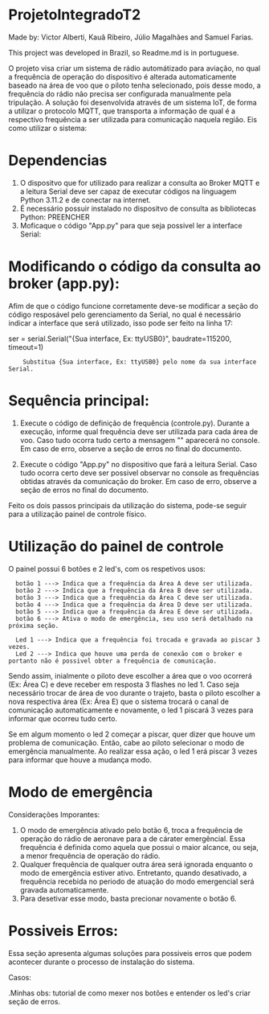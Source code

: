 # ProjetoIntegradoT2

Made by: Victor Alberti, Kauâ Ribeiro, Júlio Magalhães and Samuel Farias.

This project was developed in Brazil, so Readme.md is in portuguese.

O projeto visa criar um sistema de rádio automátizado para aviação, no qual a frequência de operação do dispositivo é alterada automaticamente baseado na área de voo que o piloto tenha selecionado, pois desse modo, a frequência do rádio não precisa ser configurada manualmente pela tripulação. A solução foi desenvolvida através de um sistema IoT, de forma a utilizar o protocolo MQTT, que transporta a informação de qual é a respectivo frequência a ser utilizada para comunicação naquela região. Eis como utilizar o sistema:

# Dependencias

1. O dispositvo que for utilizado para realizar a consulta ao Broker MQTT e a leitura Serial deve ser capaz de executar códigos na linguagem Python 3.11.2 e de conectar na internet.
2. É necessário possuir instalado no dispositvo de consulta as bibliotecas Python: PREENCHER
3. Moficaque o código "App.py" para que seja possivel ler a interface Serial:

  # Modificando o código da consulta ao broker (app.py):
  
  Afim de que o código funcione corretamente deve-se modificar a seção do código resposável pelo gerenciamento da Serial, no qual é necessário indicar a interface que será utilizado, isso pode ser feito na linha 17:
  
  ser = serial.Serial("{Sua interface, Ex: ttyUSB0}", baudrate=115200, timeout=1)
  
        Substitua {Sua interface, Ex: ttyUSB0} pelo nome da sua interface Serial.

# Sequência principal:

1. Execute o código de definição de frequência (controle.py). Durante a execução, informe qual frequência deve ser utilizada para cada área de voo.
Caso tudo ocorra tudo certo a mensagem "" aparecerá no console. Em caso de erro, observe a seção de erros no final do documento.

2. Execute o código "App.py" no dispositivo que fará a leitura Serial.
Caso tudo ocorra certo deve ser possivel observar no console as frequências obtidas através da comunicação do broker. Em caso de erro, observe a seção de erros no final do documento.

Feito os dois passos principais da utilização do sistema, pode-se seguir para a utilização painel de controle físico.

# Utilização do painel de controle

O painel possui 6 botões e 2 led's, com os respetivos usos:
      
      botão 1 ---> Indica que a frequência da Área A deve ser utilizada.
      botão 2 ---> Indica que a frequência da Área B deve ser utilizada.
      botão 3 ---> Indica que a frequência da Área C deve ser utilizada.
      botão 4 ---> Indica que a frequência da Área D deve ser utilizada.
      botão 5 ---> Indica que a frequência da Área E deve ser utilizada.
      botão 6 ---> Ativa o modo de emergência, seu uso será detalhado na próxima seção.

      Led 1 ---> Indica que a frequência foi trocada e gravada ao piscar 3 vezes.
      Led 2 ---> Indica que houve uma perda de conexão com o broker e portanto não é possivel obter a frequência de comunicação.

Sendo assim, inialmente o piloto deve escolher a área que o voo ocorrerá (Ex: Área C) e deve receber em resposta 3 flashes no led 1. Caso seja necessário trocar de área de voo durante o trajeto, basta o piloto escolher a nova respectiva área (Ex: Área E) que o sistema trocará o canal de comunicação automaticamente e novamente, o led 1 piscará 3 vezes para informar que ocorreu tudo certo.

Se em algum momento o led 2 começar a piscar, quer dizer que houve um problema de comunicação. Então, cabe ao piloto selecionar o modo de emergência manualmente. Ao realizar essa ação, o led 1 erá piscar 3 vezes para informar que houve a mudança modo.

# Modo de emergência

Considerações Imporantes:

1. O modo de emergência ativado pelo botão 6, troca a frequência de operação do rádio de aeronave para a de cárater emergêncial. Essa frequência é definida como aquela que possui o maior alcance, ou seja, a menor frequência de operação do rádio.
2. Qualquer frequência de qualquer outra área será ignorada enquanto o modo de emergência estiver ativo. Entretanto, quando desativado, a frequência recebida no periodo de atuação do modo emergencial será gravada automaticamente.
3. Para desetivar esse modo, basta precionar novamente o botão 6.

# Possiveis Erros:

Essa seção apresenta algumas soluções para possiveis erros que podem acontecer durante o processo de instalação do sistema.

Casos:




.Minhas obs:
tutorial de como mexer nos botões e entender os led's
criar seção de erros.
